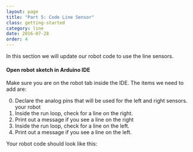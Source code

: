 ```yaml
---
layout: page
title: "Part 5: Code Line Sensor"
class: getting-started
category: line
date: 2016-07-28
order: 4
---
```


In this section we will update our robot code to use the line sensors.

#### Open robot sketch in Arduino IDE

Make sure you are on the robot tab inside the IDE. The items we need to
add are:

0. Declare the analog pins that will be used for the left and right sensors.
your robot
0. Inside the run loop, check for a line on the right.
0. Print out a message if you see a line on the right
0. Inside the run loop, check for a line on the left.
0. Print out a message if you see a line on the left.

Your robot code should look like this:

<script src="https://gist.github.com/dennisburton/0f7a19cd3a60245b9ca23439bd962aa7.js"></script>

